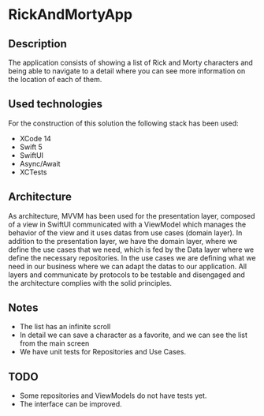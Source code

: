 # RickAndMortyApp

## Description

The application consists of showing a list of Rick and Morty characters and being able to navigate to a detail where you can see more information on the location of each of them.

## Used technologies

For the construction of this solution the following stack has been used:

- XCode 14
- Swift 5
- SwiftUI
- Async/Await
- XCTests

## Architecture

As architecture, MVVM has been used for the presentation layer, composed of a view in SwiftUI communicated with a ViewModel which manages the behavior of the view and it uses datas from use cases (domain layer).
In addition to the presentation layer, we have the domain layer, where we define the use cases that we need, which is fed by the Data layer where we define the necessary repositories.
In the use cases we are defining what we need in our business where we can adapt the datas to our application.
All layers and communicate by protocols to be testable and disengaged and the architecture complies with the solid principles.


## Notes

- The list has an infinite scroll
- In detail we can save a character as a favorite, and we can see the list from the main screen
- We have unit tests for Repositories and Use Cases.

## TODO

- Some repositories and ViewModels do not have tests yet.
- The interface can be improved.
